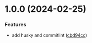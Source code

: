# 1.0.0 (2024-02-25)


### Features

* add husky and commitlint ([cbd94cc](https://github.com/polunzhang/AutoRelease/commit/cbd94cc25425a48478c8b3a760a61e3ed7e793f5))
